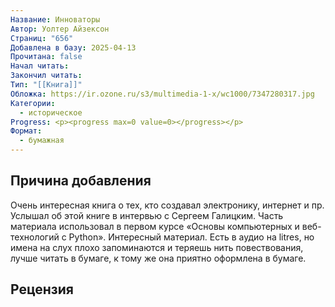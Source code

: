 ```yaml
---
Название: Инноваторы
Автор: Уолтер Айзексон
Страниц: "656"
Добавлена в базу: 2025-04-13
Прочитана: false
Начал читать: 
Закончил читать: 
Тип: "[[Книга]]"
Обложка: https://ir.ozone.ru/s3/multimedia-1-x/wc1000/7347280317.jpg
Категории:
  - историческое
Progress: <p><progress max=0 value=0></progress></p>
Формат:
  - бумажная
---
```

## Причина добавления

Очень интересная книга о тех, кто создавал электронику, интернет и пр. Услышал об этой книге в интервью с Сергеем Галицким. Часть материала использовал в первом курсе «Основы компьютерных и веб-технологий с Python». Интересный материал. Есть в аудио на litres, но имена на слух плохо запоминаются и теряешь нить повествования, лучше читать в бумаге, к тому же она приятно оформлена в бумаге.

## Рецензия
